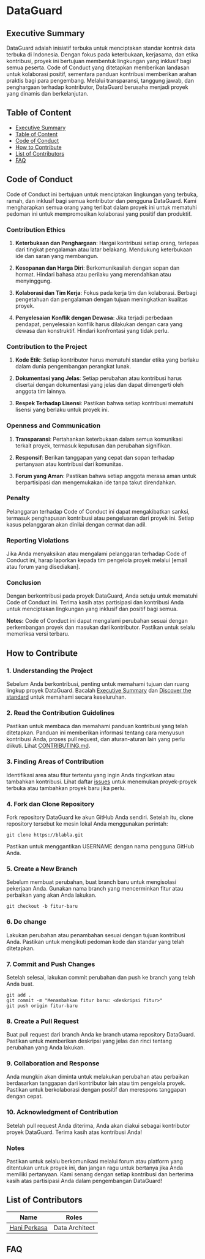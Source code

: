 # DataGuard

## Executive Summary

DataGuard adalah inisiatif terbuka untuk menciptakan standar kontrak data terbuka di Indonesia. Dengan fokus pada keterbukaan, kerjasama, dan etika kontribusi, proyek ini bertujuan membentuk lingkungan yang inklusif bagi semua peserta. Code of Conduct yang ditetapkan memberikan landasan untuk kolaborasi positif, sementara panduan kontribusi memberikan arahan praktis bagi para pengembang. Melalui transparansi, tanggung jawab, dan penghargaan terhadap kontributor, DataGuard berusaha menjadi proyek yang dinamis dan berkelanjutan.

## Table of Content

- [Executive Summary](CONTRIBUTING.md#executive-summary)
- [Table of Content](CONTRIBUTING.md#table-of-content)
- [Code of Conduct](CONTRIBUTING.md#code-of-conduct)
- [How to Contribute](CONTRIBUTING.md#how-to-contribute)
- [List of Contributors](CONTRIBUTING.md#list-of-contributors)
- [FAQ](CONTRIBUTING.md#faq)

## Code of Conduct

Code of Conduct ini bertujuan untuk menciptakan lingkungan yang terbuka, ramah, dan inklusif bagi semua kontributor dan pengguna DataGuard. Kami mengharapkan semua orang yang terlibat dalam proyek ini untuk mematuhi pedoman ini untuk mempromosikan kolaborasi yang positif dan produktif.

### Contribution Ethics

1. **Keterbukaan dan Penghargaan**: Hargai kontribusi setiap orang, terlepas dari tingkat pengalaman atau latar belakang. Mendukung keterbukaan ide dan saran yang membangun.

2. **Kesopanan dan Harga Diri**: Berkomunikasilah dengan sopan dan hormat. Hindari bahasa atau perilaku yang merendahkan atau menyinggung.

3. **Kolaborasi dan Tim Kerja**: Fokus pada kerja tim dan kolaborasi. Berbagi pengetahuan dan pengalaman dengan tujuan meningkatkan kualitas proyek.

4. **Penyelesaian Konflik dengan Dewasa**: Jika terjadi perbedaan pendapat, penyelesaian konflik harus dilakukan dengan cara yang dewasa dan konstruktif. Hindari konfrontasi yang tidak perlu.

### Contribution to the Project

1. **Kode Etik**: Setiap kontributor harus mematuhi standar etika yang berlaku dalam dunia pengembangan perangkat lunak.

2. **Dokumentasi yang Jelas**: Setiap perubahan atau kontribusi harus disertai dengan dokumentasi yang jelas dan dapat dimengerti oleh anggota tim lainnya.

3. **Respek Terhadap Lisensi**: Pastikan bahwa setiap kontribusi mematuhi lisensi yang berlaku untuk proyek ini.

### Openness and Communication

1. **Transparansi**: Pertahankan keterbukaan dalam semua komunikasi terkait proyek, termasuk keputusan dan perubahan signifikan.

2. **Responsif**: Berikan tanggapan yang cepat dan sopan terhadap pertanyaan atau kontribusi dari komunitas.

3. **Forum yang Aman**: Pastikan bahwa setiap anggota merasa aman untuk berpartisipasi dan mengemukakan ide tanpa takut direndahkan.

### Penalty

Pelanggaran terhadap Code of Conduct ini dapat mengakibatkan sanksi, termasuk penghapusan kontribusi atau pengeluaran dari proyek ini. Setiap kasus pelanggaran akan dinilai dengan cermat dan adil.

### Reporting Violations

Jika Anda menyaksikan atau mengalami pelanggaran terhadap Code of Conduct ini, harap laporkan kepada tim pengelola proyek melalui [email atau forum yang disediakan].

### Conclusion

Dengan berkontribusi pada proyek DataGuard, Anda setuju untuk mematuhi Code of Conduct ini. Terima kasih atas partisipasi dan kontribusi Anda untuk menciptakan lingkungan yang inklusif dan positif bagi semua.

**Notes:** Code of Conduct ini dapat mengalami perubahan sesuai dengan perkembangan proyek dan masukan dari kontributor. Pastikan untuk selalu memeriksa versi terbaru.

## How to Contribute

### 1. Understanding the Project

Sebelum Anda berkontribusi, penting untuk memahami tujuan dan ruang lingkup proyek DataGuard. Bacalah [Executive Summary](README.md#executive-summary) dan [Discover the standard](data-guard-standard/docs/readme.md) untuk memahami secara keseluruhan.

### 2. Read the Contribution Guidelines

Pastikan untuk membaca dan memahami panduan kontribusi yang telah ditetapkan. Panduan ini memberikan informasi tentang cara menyusun kontribusi Anda, proses pull request, dan aturan-aturan lain yang perlu diikuti. Lihat [CONTRIBUTING.md](CONTRIBUTING.md).

### 3. Finding Areas of Contribution

Identifikasi area atau fitur tertentu yang ingin Anda tingkatkan atau tambahkan kontribusi. Lihat daftar [issues](https://blabla) untuk menemukan proyek-proyek terbuka atau tambahkan proyek baru jika perlu.

### 4. Fork dan Clone Repository

Fork repository DataGuard ke akun GitHub Anda sendiri. Setelah itu, clone repository tersebut ke mesin lokal Anda menggunakan perintah:

```
git clone https://blabla.git
```
Pastikan untuk menggantikan USERNAME dengan nama pengguna GitHub Anda.

### 5. Create a New Branch

Sebelum membuat perubahan, buat branch baru untuk mengisolasi pekerjaan Anda. Gunakan nama branch yang mencerminkan fitur atau perbaikan yang akan Anda lakukan.

```
git checkout -b fitur-baru
```

### 6. Do change

Lakukan perubahan atau penambahan sesuai dengan tujuan kontribusi Anda. Pastikan untuk mengikuti pedoman kode dan standar yang telah ditetapkan.

### 7. Commit and Push Changes

Setelah selesai, lakukan commit perubahan dan push ke branch yang telah Anda buat.

```
git add .
git commit -m "Menambahkan fitur baru: <deskripsi fitur>"
git push origin fitur-baru
```

### 8. Create a Pull Request

Buat pull request dari branch Anda ke branch utama repository DataGuard. Pastikan untuk memberikan deskripsi yang jelas dan rinci tentang perubahan yang Anda lakukan.

### 9. Collaboration and Response

Anda mungkin akan diminta untuk melakukan perubahan atau perbaikan berdasarkan tanggapan dari kontributor lain atau tim pengelola proyek. Pastikan untuk berkolaborasi dengan positif dan merespons tanggapan dengan cepat.

### 10. Acknowledgment of Contribution

Setelah pull request Anda diterima, Anda akan diakui sebagai kontributor proyek DataGuard. Terima kasih atas kontribusi Anda!

### Notes

Pastikan untuk selalu berkomunikasi melalui forum atau platform yang ditentukan untuk proyek ini, dan jangan ragu untuk bertanya jika Anda memiliki pertanyaan. Kami senang dengan setiap kontribusi dan berterima kasih atas partisipasi Anda dalam pengembangan DataGuard!

## List of Contributors

| Name                                                | Roles     |
| --------------------------------------------------- | --------- |
| [Hani Perkasa](https://www.linkedin.com/in/haninp/) | Data Architect |

## FAQ
